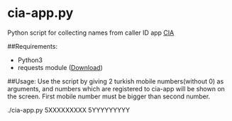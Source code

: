 # cia-app.py
Python script for collecting names from caller ID app [CIA](http://cia-app.com/)

##Requirements:
* Python3
* requests module ([Download](http://docs.python-requests.org/en/latest/user/install/))

##Usage:
Use the script by giving 2 turkish mobile numbers(without 0) as arguments, and numbers which are registered to cia-app will be shown on the screen. First mobile number must be bigger than second number.

./cia-app.py 5XXXXXXXXX 5YYYYYYYYY
